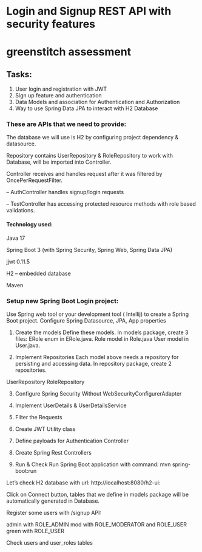 
# Login and Signup REST API with security features
# greenstitch assessment

## Tasks:
1. User login and registration with JWT
2. Sign up feature and authentication
3. Data Models and association for Authentication and Authorization
4. Way to use Spring Data JPA to interact with H2 Database







### These are APIs that we need to provide:


The database we will use is H2 by configuring project dependency & datasource.

Repository contains UserRepository & RoleRepository to work with Database, will be imported into Controller.

Controller receives and handles request after it was filtered by OncePerRequestFilter.

– AuthController handles signup/login requests

– TestController has accessing protected resource methods with role based validations.

#### Technology used:

Java 17

Spring Boot 3 (with Spring Security, Spring Web, Spring Data JPA)

jjwt 0.11.5

H2 – embedded database

Maven


### Setup new Spring Boot Login project:

Use Spring web tool or your development tool ( Intellij) to create a Spring Boot project.
Configure Spring Datasource, JPA, App properties
1. Create the models
Define these models.
In models package, create 3 files:
ERole enum in ERole.java.
Role model in Role.java
User model in User.java.

2. Implement Repositories
Each model above needs a repository for persisting and accessing data. In repository package, create 2 repositories.

UserRepository
RoleRepository

3. Configure Spring Security
Without WebSecurityConfigurerAdapter

4. Implement UserDetails & UserDetailsService

5. Filter the Requests

6. Create JWT Utility class

7. Define payloads for Authentication Controller

8. Create Spring Rest Controllers

9. Run & Check
Run Spring Boot application with command: mvn spring-boot:run

Let’s check H2 database with url: http://localhost:8080/h2-ui:

Click on Connect button, tables that we define in models package will be automatically generated in Database.

Register some users with /signup API:

admin with ROLE_ADMIN
mod with ROLE_MODERATOR and ROLE_USER
green with ROLE_USER

Check users and user_roles tables